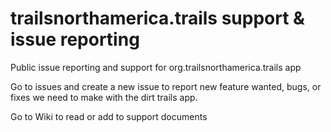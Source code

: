 # trailsnorthamerica.trails support & issue reporting
Public issue reporting and support for org.trailsnorthamerica.trails app

Go to issues and create a new issue to report new feature wanted, bugs, or fixes we need to make with the dirt trails app.

Go to Wiki to read or add to support documents
